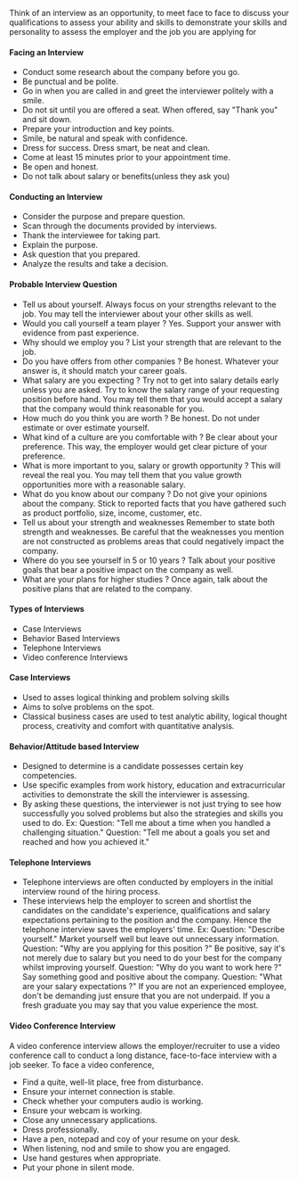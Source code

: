 Think of an interview as an opportunity,
	to meet face to face
	to discuss your qualifications
	to assess your ability and skills
	to demonstrate your skills and personality 
	to assess the employer and the job you are applying for
#### Facing an Interview
- Conduct some research about the company before you go. 
- Be punctual and be polite. 
- Go in when you are called in and greet the interviewer politely with a smile. 
- Do not sit until you are offered a seat. When offered, say "Thank you" and sit down.
- Prepare your introduction and key points. 
- Smile, be natural and speak with confidence. 
- Dress for success.
	Dress smart, be neat and clean.
- Come at least 15 minutes prior to your appointment time. 
- Be open and honest. 
- Do not talk about salary or benefits(unless they ask you)
#### Conducting an Interview
- Consider the purpose and prepare question.
- Scan through the documents provided by interviews. 
- Thank the interviewee for taking part. 
- Explain the purpose.
- Ask question that you prepared. 
- Analyze the results and take a decision. 
#### Probable Interview Question
- Tell us about yourself.
	Always focus on your strengths relevant to the job.
	You may tell the interviewer about your other skills as well.
- Would you call yourself a team player ?
	Yes. Support your answer with evidence from past experience. 
- Why should we employ you ?
	List your strength that are relevant to the job.
- Do you have offers from other companies ?
	Be honest. Whatever your answer is, it should match your career goals. 
- What salary are you expecting ?
	Try not to get into salary details early unless you are asked. 
	Try to know the salary range of your requesting position before hand. 
	You may tell them that you would accept a salary that the company would think reasonable for you. 
- How much do you think you are worth ?
	Be honest. Do not under estimate or over estimate yourself.
- What kind of a culture are you comfortable with ?
	Be clear about your preference.
	This way, the employer would get clear picture of your preference. 
- What is more important to you, salary or growth opportunity ?
	This will reveal the real you. 
	You may tell them that you value growth opportunities more with a reasonable salary.
- What do you know about our company ?
	Do not give your opinions about the company.
	Stick to reported facts that you have gathered such as product portfolio, size, income, customer, etc.
- Tell us about your strength and weaknesses
	Remember to state both strength and weaknesses. Be careful that the weaknesses you mention are not constructed as problems areas that could negatively impact the company. 
- Where do you see yourself in 5 or 10 years ?
	Talk about your positive goals that bear a positive impact on the company as well. 
- What are your plans for higher studies ?
	Once again, talk about the positive plans that are related to the company.
#### Types of Interviews
- Case Interviews
- Behavior Based Interviews
- Telephone Interviews
- Video conference Interviews
#### Case Interviews
- Used to asses logical thinking and problem solving skills 
- Aims to solve problems on the spot. 
- Classical business cases are used to test analytic ability, logical thought process, creativity and comfort with quantitative analysis.
#### Behavior/Attitude based Interview
- Designed to determine is a candidate possesses certain key competencies. 
- Use specific examples from work history, education and extracurricular activities to demonstrate the skill the interviewer is assessing. 
- By asking these questions, the interviewer is not just trying to see how successfully you solved problems but also the strategies and skills you used to do.
Ex: 
	Question: "Tell me about a time when you handled a challenging situation."
	Question: "Tell me about a goals you set and reached and how you achieved it."
#### Telephone Interviews
- Telephone interviews are often conducted by employers in the initial interview round of the hiring process.
- These interviews help the employer to screen and shortlist the candidates on the candidate's experience, qualifications and salary expectations pertaining to the position and the company. 
	Hence the telephone interview saves the employers' time. 
Ex:
	Question: "Describe yourself."
		Market yourself well but leave out unnecessary information.
	Question: "Why are you applying for this position ?"
		Be positive, say it's not merely due to salary but you need to do your best for the company whilst improving yourself. 
	Question: "Why do you want to work here ?"
		Say something good and positive about the company.
	Question: "What are your salary expectations ?"
		If you are not an experienced employee, don't be demanding just ensure that you are not underpaid. If you a fresh graduate you may say that you value experience the most.
#### Video Conference Interview
A video conference interview allows the employer/recruiter to use a video conference call to conduct a long distance, face-to-face interview with a job seeker. 
To face a video conference,
- Find a quite, well-lit place, free from disturbance.
- Ensure your internet connection is stable. 
- Check whether your computers audio is working.
- Ensure your webcam is working.
- Close any unnecessary applications. 
- Dress professionally.  
- Have a pen, notepad and coy of your resume on your desk.
- When listening, nod and smile to show you are engaged. 
- Use hand gestures when appropriate.
- Put your phone in silent mode. 

